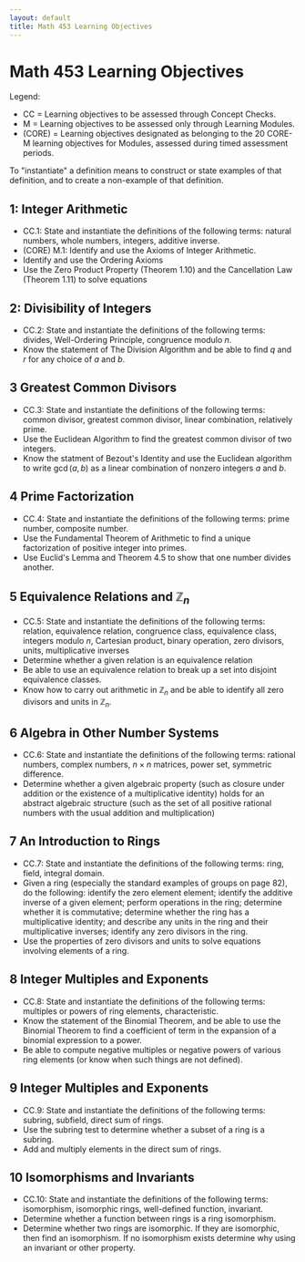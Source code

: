 ```yaml
---
layout: default
title: Math 453 Learning Objectives
---
```

# Math 453 Learning Objectives	

Legend: 

+ CC = Learning objectives to be assessed through Concept Checks. 
+ M = Learning objectives to be assessed only through Learning Modules.
+ (CORE) = Learning objectives designated as belonging to the 20 CORE-M learning objectives for Modules, assessed during timed assessment periods.

To "instantiate" a definition means to construct or state examples of that definition, and to create a non-example of that definition. 

## 1: Integer Arithmetic

+ CC.1: State and instantiate the definitions of the following terms: natural numbers, whole numbers, integers, additive inverse.
+ (CORE) M.1: Identify and use the Axioms of Integer Arithmetic.
+ Identify and use the Ordering Axioms
+ Use the Zero Product Property (Theorem 1.10) and the Cancellation Law (Theorem 1.11) to solve equations

## 2: Divisibility of Integers

+ CC.2: State and instantiate the definitions of the following terms: divides, Well-Ordering Principle, congruence modulo $n$.
+ Know the statement of The Division Algorithm and be able to find $q$ and $r$ for any choice of $a$ and $b$.

## 3 Greatest Common Divisors

+ CC.3: State and instantiate the definitions of the following terms: common divisor, greatest common divisor, linear combination, relatively prime.
+ Use the Euclidean Algorithm to find the greatest common divisor of two integers.
+ Know the statment of Bezout's Identity and use the Euclidean algorithm to write $\gcd(a,b)$ as a linear combination of nonzero integers $a$ and $b$.

## 4 Prime Factorization

+ CC.4: State and instantiate the definitions of the following terms: prime number, composite number.
+ Use the Fundamental Theorem of Arithmetic to find a unique factorization of positive integer into primes.
+ Use Euclid's Lemma and Theorem 4.5 to show that one number divides another.

## 5 Equivalence Relations and $\mathbb{Z}_n$

+ CC.5: State and instantiate the definitions of the following terms: relation, equivalence relation, congruence class, equivalence class, integers modulo $n$, Cartesian product, binary operation, zero divisors, units, multiplicative inverses
+ Determine whether a given relation is an equivalence relation
+ Be able to use an equivalence relation to break up a set into disjoint equivalence classes.
+ Know how to carry out arithmetic in $\mathbb{Z}_n$ and be able to identify all zero divisors and units in $\mathbb{Z}_n$.

## 6 Algebra in Other Number Systems

+ CC.6: State and instantiate the definitions of the following terms: rational numbers, complex numbers, $n\times n$ matrices, power set, symmetric difference.
+ Determine whether a given algebraic property (such as closure under addition or the existence of a multiplicative identity) holds for an abstract algebraic structure (such as the set of all positive rational numbers with the usual addition and multiplication)

## 7 An Introduction to Rings

+ CC.7: State and instantiate the definitions of the following terms: ring, field, integral domain.
+ Given a ring (especially the standard examples of groups on page 82), do the following: identify the zero element element; identify the additive inverse of a given element; perform operations in the ring; determine whether it is commutative; determine whether the ring has a multiplicative identity; and describe any units in the ring and their multiplicative inverses; identify any zero divisors in the ring.
+ Use the properties of zero divisors and units to solve equations involving elements of a ring.

## 8 Integer Multiples and Exponents

+ CC.8: State and instantiate the definitions of the following terms: multiples or powers of ring elements, characteristic.
+ Know the statement of the Binomial Theorem, and be able to use the Binomial Theorem to find a coefficient of term in the expansion of a binomial expression to a power.
+ Be able to compute negative multiples or negative powers of various ring elements (or know when such things are not defined).

## 9 Integer Multiples and Exponents

+ CC.9: State and instantiate the definitions of the following terms: subring, subfield, direct sum of rings.
+ Use the subring test to determine whether a subset of a ring is a subring.
+ Add and multiply elements in the direct sum of rings.


## 10 Isomorphisms and Invariants
+ CC.10: State and instantiate the definitions of the following terms: isomorphism, isomorphic rings, well-defined function, invariant.
+ Determine whether a function between rings is a ring isomorphism.
+ Determine whether two rings are isomorphic. If they are isomorphic, then find an isomorphism. If no isomorphism exists determine why using an invariant or other property.










